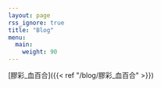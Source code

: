 ```yaml
---
layout: page
rss_ignore: true
title: "Blog"
menu:
  main:
    weight: 90
---
```

[膠彩_血百合]({{< ref "/blog/膠彩_血百合" >}})
